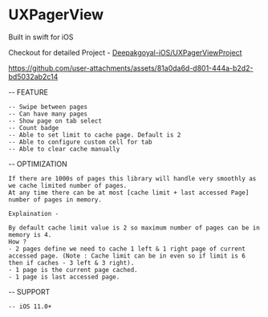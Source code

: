 # UXPagerView
Built in swift for iOS

Checkout for detailed Project - [Deepakgoyal-iOS/UXPagerViewProject](https://github.com/Deepakgoyal-iOS/UXPagerViewProject)


https://github.com/user-attachments/assets/81a0da6d-d801-444a-b2d2-bd5032ab2c14




-- FEATURE

    -- Swipe between pages
    -- Can have many pages
    -- Show page on tab select
    -- Count badge
    -- Able to set limit to cache page. Default is 2
    -- Able to configure custom cell for tab
    -- Able to clear cache manually
    

-- OPTIMIZATION 

    If there are 1000s of pages this library will handle very smoothly as we cache limited number of pages.
    At any time there can be at most [cache limit + last accessed Page] number of pages in memory.
                  
    Explaination - 
                  
    By default cache limit value is 2 so maximum number of pages can be in memory is 4.
    How ?
    - 2 pages define we need to cache 1 left & 1 right page of current accessed page. (Note : Cache limit can be in even so if limit is 6 then if caches - 3 left & 3 right).
    - 1 page is the current page cached.
    - 1 page is last accessed page.
                  
                  

-- SUPPORT 

    -- iOS 11.0+
